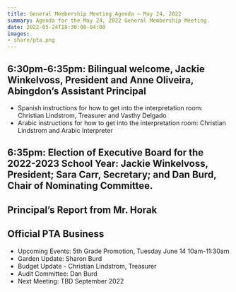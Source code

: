 ```yaml
---
title: General Membership Meeting Agenda — May 24, 2022
summary: Agenda for the May 24, 2022 General Membership Meeting.
date: 2022-05-24T18:30:00-04:00
images:
- share/pta.png
---
```


## 6:30pm-6:35pm: Bilingual welcome, Jackie Winkelvoss, President and Anne Oliveira, Abingdon’s Assistant Principal
- Spanish instructions for how to get into the interpretation room: Christian Lindstrom, Treasurer and Vasthy Delgado
- Arabic instructions for how to get into the interpretation room: Christian Lindstrom and Arabic Interpreter

## 6:35pm: Election of Executive Board for the 2022-2023 School Year: Jackie Winkelvoss, President; Sara Carr, Secretary; and Dan Burd, Chair of Nominating Committee.

## Principal’s Report from Mr. Horak

## Official PTA Business
- Upcoming Events: 5th Grade Promotion, Tuesday June 14 10am-11:30am
- Garden Update: Sharon Burd
- Budget Update - Christian Lindstrom, Treasurer
- Audit Committee: Dan Burd
- Next Meeting: TBD September 2022
